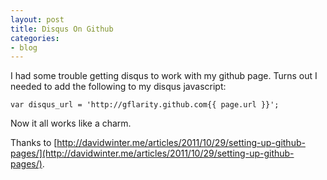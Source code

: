 ```yaml
---
layout: post
title: Disqus On Github
categories:
- blog
---
```


I had some trouble getting disqus to work with my github page. Turns out I needed to add the following to my disqus javascript:

`
var disqus_url = 'http://gflarity.github.com{{ page.url }}';
`

Now it all works like a charm. 

Thanks to [http://davidwinter.me/articles/2011/10/29/setting-up-github-pages/](http://davidwinter.me/articles/2011/10/29/setting-up-github-pages/).

